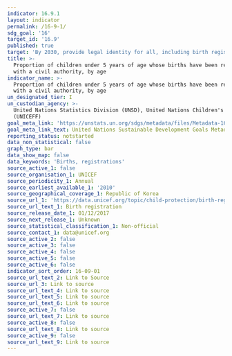 ```yaml
---
indicator: 16.9.1
layout: indicator
permalink: /16-9-1/
sdg_goal: '16'
target_id: '16.9'
published: true
target: 'By 2030, provide legal identity for all, including birth registration'
title: >-
  Proportion of children under 5 years of age whose births have been registered
  with a civil authority, by age
indicator_name: >-
  Proportion of children under 5 years of age whose births have been registered
  with a civil authority, by age
un_designated_tier: I
un_custodian_agency: >-
  United Nations Statistics Division (UNSD), United Nations Children's Fund
  (UNICEFF)
goal_meta_link: 'https://unstats.un.org/sdgs/metadata/files/Metadata-16-09-01.pdf'
goal_meta_link_text: United Nations Sustainable Development Goals Metadata (PDF 208 KB)
reporting_status: notstarted
data_non_statistical: false
graph_type: bar
data_show_map: false
data_keywords: 'Births, registrations'
source_active_1: false
source_organisation_1: UNICEF
source_periodicity_1: Annual
source_earliest_available_1: '2010'
source_geographical_coverage_1: Republic of Korea
source_url_1: 'https://data.unicef.org/topic/child-protection/birth-registration/'
source_url_text_1: Birth registration
source_release_date_1: 01/12/2017
source_next_release_1: Unknown
source_statistical_classification_1: Non-official
source_contact_1: data@unicef.org
source_active_2: false
source_active_3: false
source_active_4: false
source_active_5: false
source_active_6: false
indicator_sort_order: 16-09-01
source_url_text_2: Link to Source
source_url_3: Link to source
source_url_text_4: Link to source
source_url_text_5: Link to source
source_url_text_6: Link to source
source_active_7: false
source_url_text_7: Link to source
source_active_8: false
source_url_text_8: Link to source
source_active_9: false
source_url_text_9: Link to source
---
```

